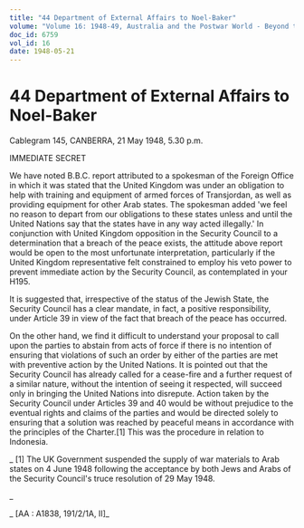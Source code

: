 ```yaml
---
title: "44 Department of External Affairs to Noel-Baker"
volume: "Volume 16: 1948-49, Australia and the Postwar World - Beyond the Region"
doc_id: 6759
vol_id: 16
date: 1948-05-21
---
```


# 44 Department of External Affairs to Noel-Baker

Cablegram 145, CANBERRA, 21 May 1948, 5.30 p.m.

IMMEDIATE SECRET

We have noted B.B.C. report attributed to a spokesman of the Foreign Office in which it was stated that the United Kingdom was under an obligation to help with training and equipment of armed forces of Transjordan, as well as providing equipment for other Arab states. The spokesman added 'we feel no reason to depart from our obligations to these states unless and until the United Nations say that the states have in any way acted illegally.' In conjunction with United Kingdom opposition in the Security Council to a determination that a breach of the peace exists, the attitude above report would be open to the most unfortunate interpretation, particularly if the United Kingdom representative felt constrained to employ his veto power to prevent immediate action by the Security Council, as contemplated in your H195.

It is suggested that, irrespective of the status of the Jewish State, the Security Council has a clear mandate, in fact, a positive responsibility, under Article 39 in view of the fact that breach of the peace has occurred.

On the other hand, we find it difficult to understand your proposal to call upon the parties to abstain from acts of force if there is no intention of ensuring that violations of such an order by either of the parties are met with preventive action by the United Nations. It is pointed out that the Security Council has already called for a cease-fire and a further request of a similar nature, without the intention of seeing it respected, will succeed only in bringing the United Nations into disrepute. Action taken by the Security Council under Articles 39 and 40 would be without prejudice to the eventual rights and claims of the parties and would be directed solely to ensuring that a solution was reached by peaceful means in accordance with the principles of the Charter.[1] This was the procedure in relation to Indonesia.

_ [1] The UK Government suspended the supply of war materials to Arab states on 4 June 1948 following the acceptance by both Jews and Arabs of the Security Council's truce resolution of 29 May 1948.

_

_ [AA : A1838, 191/2/1A, II]_
